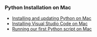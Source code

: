 ### Python Installation on Mac

- [Installing and updating Python on Mac](https://www.dataquest.io/blog/installing-python-on-mac/#installing-python-mac)
- [Installing Visual Studio Code on Mac](https://www.dataquest.io/blog/installing-python-on-mac/#installing-visual-studio-mac)
- [Running our first Python script on Mac](https://www.dataquest.io/blog/installing-python-on-mac/#running-python-script-mac)